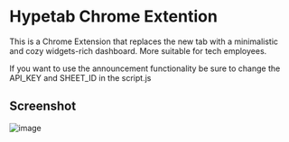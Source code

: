 # Hypetab Chrome Extention

This is a Chrome Extension that replaces the new tab with a minimalistic and cozy widgets-rich dashboard. More suitable for tech employees.

If you want to use the announcement functionality be sure to change the API_KEY and SHEET_ID in the script.js

## Screenshot
![image](https://github.com/user-attachments/assets/193dd0a4-a5b8-4cda-80ff-b2874747bbba)
